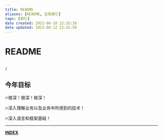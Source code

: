 ```yaml
---
title: README
aliases: [README, 全局索引]
tags: [索引]
date created: 2022-06-10 22:35:29
date updated: 2023-08-12 22:41:58
---
```


# README

```ActivityHistory

/

```

## 今年目标

🔥做深！做深！做深！

🔥深入理解业务以及业务中所用到的技术！

🔥深入语言和框架基础！

---

**[INDEX](./%F0%9F%93%8B%E7%9B%AE%E5%BD%95.md)**
